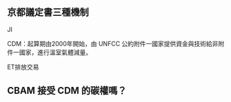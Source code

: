 




## 京都議定書三種機制

JI

CDM：起算期由2000年開始，由 UNFCC 公約附件一國家提供資金與技術給非附件一國家，進行溫室氣體減量。

ET排放交易


## CBAM 接受 CDM 的碳權嗎？
